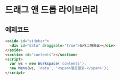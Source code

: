 # 드래그 앤 드롭 라이브러리

## 예제코드
``` html
<aside id="sidebar">
  <div id="data" draggable="true">드래그해봐요~</div>
</aside>
<section id="contents"></section>
<script>
  var ws = new Workspace('contents');
  new Menu(ws, 'data', '<span>헬로헬로~</span>');
</script>
```
